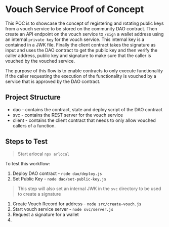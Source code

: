 # Vouch Service Proof of Concept

This POC is to showcase the concept of registering and rotating public keys from a vouch service to be stored on the community DAO contract. Then create an API endpoint on the vouch service to `/sign` a wallet address using an internal `private key` for the vouch service. This internal key is a contained in a JWK file. Finally the client contract takes the signature as input and uses the DAO contract to get the public key and then verify the caller address, public key and signature to make sure that the caller is vouched by the vouched service. 

The purpose of this flow is to enable contracts to only execute functionality if the caller requesting the execution of the functionality is vouched by a service that is approved by the DAO contract.

## Project Structure

* dao - contains the contract, state and deploy script of the DAO contract
* svc - contains the REST server for the vouch service
* client - contains the client contract that needs to only allow vouched callers of a function.

## Steps to Test

> Start arlocal `npx arlocal`

To test this workflow:

1. Deploy DAO contract - `node dao/deploy.js`
1. Set Public Key - `node dao/set-public-key.js`

> This step will also set an internal JWK in the `svc` directory to be used to create a signature

1. Create Vouch Record for address - `node src/create-vouch.js`
1. Start vouch service server - `node svc/server.js`
1. Request a signature for a wallet
1. 